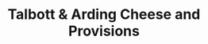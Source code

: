 ---
title: "Talbott & Arding Cheese and Provisions"
url: /hudson/talbott-und-arding-cheese-and-provisions/
shop: Käse
---